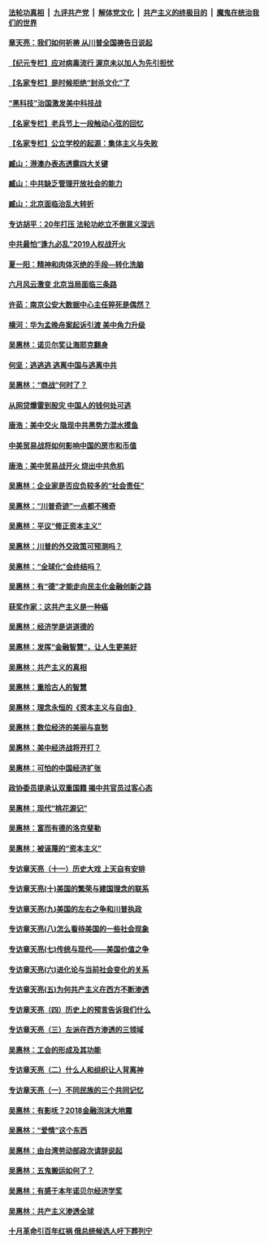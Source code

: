 ####  [法轮功真相](../../../../basic/blob/master/README.md?t=06271331) &nbsp;|&nbsp; [九评共产党](../../../../9ping.md/blob/master/README.md?t=06271331) &nbsp;|&nbsp; [解体党文化](../../../../jtdwh.md/blob/master/README.md?t=06271331)  &nbsp;|&nbsp; [共产主义的终极目的](../../../../gczydzjmd.md/blob/master/README.md?t=06271331) &nbsp;|&nbsp; [魔鬼在统治我们的世界](../../../../mgztzwmdsj.md/blob/master/README.md?t=06271331) 

#### [章天亮：我们如何祈祷 从川普全国祷告日说起](../pages/nsc423/n11944627.md?t=06271331) 

#### [【纪元专栏】应对病毒流行 渥京未以加人为先引担忧](../pages/nsc423/n11875714.md?t=06271331) 

#### [【名家专栏】是时候拒绝“封杀文化”了](../pages/nsc423/n11814093.md?t=06271331) 

#### [“黑科技”治国激发美中科技战](../pages/nsc423/n11638056.md?t=06271331) 

#### [【名家专栏】老兵节上一段触动心弦的回忆](../pages/nsc423/n11646016.md?t=06271331) 

#### [【名家专栏】公立学校的起源：集体主义与失败](../pages/nsc423/n11601833.md?t=06271331) 

#### [臧山：港澳办表态透露四大关键](../pages/nsc423/n11421628.md?t=06271331) 

#### [臧山：中共缺乏管理开放社会的能力](../pages/nsc423/n11407457.md?t=06271331) 

#### [臧山：北京面临治乱大转折](../pages/nsc423/n11406895.md?t=06271331) 

#### [专访胡平：20年打压 法轮功屹立不倒意义深远](../pages/nsc423/n11398800.md?t=06271331) 

#### [中共最怕“逢九必乱”2019人权战开火](../pages/nsc423/n11385248.md?t=06271331) 

#### [夏一阳：精神和肉体灭绝的手段—转化洗脑](../pages/nsc423/n11368250.md?t=06271331) 

#### [六月风云激变 北京当局面临三条路](../pages/nsc423/n11313668.md?t=06271331) 

#### [许茹：南京公安大数据中心主任猝死是偶然？](../pages/nsc423/n11064744.md?t=06271331) 

#### [横河：华为孟晚舟案起诉引渡 美中角力升级](../pages/nsc423/n11027230.md?t=06271331) 

#### [吴惠林：诺贝尔奖让海耶克翻身](../pages/nsc423/n10890049.md?t=06271331) 

#### [何坚：逃逃逃 逃离中国与逃离中共](../pages/nsc423/n10592891.md?t=06271331) 

#### [吴惠林：“商战”何时了？](../pages/nsc423/n10573558.md?t=06271331) 

#### [从网贷爆雷到股灾 中国人的钱何处可逃](../pages/nsc423/n10572800.md?t=06271331) 

#### [唐浩：美中交火 隐现中共黑势力混水摸鱼](../pages/nsc423/n10544040.md?t=06271331) 

#### [中美贸易战将如何影响中国的房市和币值](../pages/nsc423/n10543697.md?t=06271331) 

#### [唐浩：美中贸易战开火 烧出中共危机](../pages/nsc423/n10540126.md?t=06271331) 

#### [吴惠林：企业家是否应负较多的“社会责任”](../pages/nsc423/n10535022.md?t=06271331) 

#### [吴惠林：“川普奇迹”一点都不稀奇](../pages/nsc423/n10512808.md?t=06271331) 

#### [吴惠林：平议“修正资本主义”](../pages/nsc423/n10495724.md?t=06271331) 

#### [吴惠林：川普的外交政策可预测吗？](../pages/nsc423/n10462387.md?t=06271331) 

#### [吴惠林：“全球化”会终结吗？](../pages/nsc423/n10452838.md?t=06271331) 

#### [吴惠林：有“德”才能走向民主化金融创新之路](../pages/nsc423/n10432292.md?t=06271331) 

#### [获奖作家：这共产主义是一种癌](../pages/nsc423/n10431541.md?t=06271331) 

#### [吴惠林：经济学是讲道德的](../pages/nsc423/n10398014.md?t=06271331) 

#### [吴惠林：发挥“金融智慧”，让人生更美好](../pages/nsc423/n10375019.md?t=06271331) 

#### [吴惠林：共产主义的真相](../pages/nsc423/n10351394.md?t=06271331) 

#### [吴惠林：重拾古人的智慧](../pages/nsc423/n10337691.md?t=06271331) 

#### [吴惠林：理念永恒的《资本主义与自由》](../pages/nsc423/n10316274.md?t=06271331) 

#### [吴惠林：数位经济的美丽与哀愁](../pages/nsc423/n10292946.md?t=06271331) 

#### [吴惠林：美中经济战将开打？](../pages/nsc423/n10258825.md?t=06271331) 

#### [吴惠林：可怕的中国经济扩张](../pages/nsc423/n10219147.md?t=06271331) 

#### [政协委员提承认双重国籍 揭中共官员过客心态](../pages/nsc423/n10208809.md?t=06271331) 

#### [吴惠林：现代“桃花源记”](../pages/nsc423/n10185234.md?t=06271331) 

#### [吴惠林：富而有德的洛克斐勒](../pages/nsc423/n10142264.md?t=06271331) 

#### [吴惠林：被诬蔑的“资本主义”](../pages/nsc423/n10124816.md?t=06271331) 

#### [专访章天亮（十一）历史大戏 上天自有安排](../pages/nsc423/n10094905.md?t=06271331) 

#### [专访章天亮(十)美国的繁荣与建国理念的联系](../pages/nsc423/n10094899.md?t=06271331) 

#### [专访章天亮(九)美国的左右之争和川普执政](../pages/nsc423/n10094889.md?t=06271331) 

#### [专访章天亮(八)怎么看待美国的一些社会现象](../pages/nsc423/n10094857.md?t=06271331) 

#### [专访章天亮(七)传统与现代——美国价值之争](../pages/nsc423/n10093140.md?t=06271331) 

#### [专访章天亮(六)进化论与当前社会变化的关系](../pages/nsc423/n10092036.md?t=06271331) 

#### [专访章天亮(五)为何共产主义在西方不断渗透](../pages/nsc423/n10083620.md?t=06271331) 

#### [专访章天亮（四）历史上的预言告诉我们什么](../pages/nsc423/n10083606.md?t=06271331) 

#### [专访章天亮（三）左派在西方渗透的三领域](../pages/nsc423/n10081115.md?t=06271331) 

#### [吴惠林：工会的形成及其功能](../pages/nsc423/n10080633.md?t=06271331) 

#### [专访章天亮（二）什么人和组织让人背离神](../pages/nsc423/n10076637.md?t=06271331) 

#### [专访章天亮（一）不同民族的三个共同记忆](../pages/nsc423/n10074188.md?t=06271331) 

#### [吴惠林：有影呒？2018金融泡沫大地震](../pages/nsc423/n10040534.md?t=06271331) 

#### [吴惠林：“爱情”这个东西](../pages/nsc423/n10019423.md?t=06271331) 

#### [吴惠林：由台湾劳动部政次请辞说起](../pages/nsc423/n9979679.md?t=06271331) 

#### [吴惠林：五鬼搬运如何了？](../pages/nsc423/n9925338.md?t=06271331) 

#### [吴惠林：有感于本年诺贝尔经济学奖](../pages/nsc423/n9871883.md?t=06271331) 

#### [吴惠林：共产主义渗透全球](../pages/nsc423/n9812748.md?t=06271331) 

#### [十月革命引百年红祸 俄总统候选人吁下葬列宁](../pages/nsc423/n9810182.md?t=06271331) 

